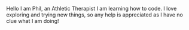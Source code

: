 Hello I am Phil, an Athletic Therapist
I am learning how to code.
I love exploring and trying new things, so any help is appreciated as I have no clue what I am doing!
